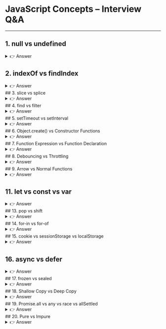 # JavaScript Concepts – Interview Q&A

---

## 1. null vs undefined
<details><summary>👉 Answer</summary>

- **null** → Intentional absence of value (assigned by developer).  
- **undefined** → Default value of uninitialized variables.  

```js
let a;
console.log(a); // undefined

let b = null;
console.log(b); // null
```
</details>

## 2. indexOf vs findIndex
<details><summary>👉 Answer</summary>
indexOf → Works on primitive values, returns index or -1.

findIndex → Uses callback, works with objects/conditions.

```js

const arr = [10, 20, 30];

console.log(arr.indexOf(20)); // 1
console.log(arr.findIndex(x => x > 15)); // 1
```

</details>
## 3. slice vs splice
<details><summary>👉 Answer</summary>
slice(start, end) → Returns shallow copy, does not modify original.

splice(start, deleteCount, ...items) → Modifies original array.

```js

const arr = [1, 2, 3, 4];

console.log(arr.slice(1, 3)); // [2,3]
console.log(arr);             // [1,2,3,4]

console.log(arr.splice(1, 2)); // [2,3]
console.log(arr);              // [1,4]
```

</details>
## 4. find vs filter
<details><summary>👉 Answer</summary>
find → Returns first matching element.

filter → Returns all matching elements (array).


```js
const nums = [5, 10, 15, 20];

console.log(nums.find(n => n > 10));   // 15
console.log(nums.filter(n => n > 10)); // [15,20]
```

</details>
## 5. setTimeout vs setInterval
<details><summary>👉 Answer</summary>
setTimeout → Runs once after delay.

setInterval → Runs repeatedly with delay interval.

```js

setTimeout(() => console.log("Runs once"), 1000);

setInterval(() => console.log("Runs every second"), 1000);
```

</details>
## 6. Object.create() vs Constructor Functions
<details><summary>👉 Answer</summary>
Object.create(proto) → Creates new object with prototype.

Constructor Function → Uses new keyword to create objects.

```js

// Object.create
const proto = { greet() { console.log("Hello"); } };
const obj = Object.create(proto);
obj.greet(); // Hello

// Constructor function
function Person(name) { this.name = name; }
Person.prototype.say = function() { console.log(this.name); };
const p = new Person("John");
p.say(); // John
```
</details>
## 7. Function Expression vs Function Declaration
<details><summary>👉 Answer</summary>
Declaration → Hoisted, can be used before definition.

Expression → Not hoisted, assigned to variable.

```js

sayHi(); // works
function sayHi() { console.log("Hi"); }

// sayHello(); // Error
const sayHello = function() { console.log("Hello"); };
```
</details>
## 8. Debouncing vs Throttling
<details><summary>👉 Answer</summary>
Debounce → Run function only after certain delay without new calls.

Throttle → Run function at fixed interval, ignoring extra calls.


```js
// Debounce (e.g., search input)
function debounce(fn, delay) {
  let timer;
  return function(...args) {
    clearTimeout(timer);
    timer = setTimeout(() => fn(...args), delay);
  };
}

// Throttle (e.g., scroll)
function throttle(fn, delay) {
  let last = 0;
  return function(...args) {
    let now = Date.now();
    if (now - last >= delay) {
      fn(...args);
      last = now;
    }
  };
}
```
</details>
## 9. Arrow vs Normal Functions
<details><summary>👉 Answer</summary>
Arrow → No this, no arguments, shorter syntax.

Normal → Has own this & arguments.

```js

const obj = {
  normal() { console.log(this); }, // obj
  arrow: () => console.log(this),  // window/global
};

obj.normal();
obj.arrow();
</details>
## 10. call vs apply vs bind
<details><summary>👉 Answer</summary>
call → Calls function with this, args comma-separated.

apply → Calls function with this, args as array.

bind → Returns new function with bound this.



function greet(msg) { console.log(msg, this.name); }
const person = { name: "Alice" };

greet.call(person, "Hello");       // Hello Alice
greet.apply(person, ["Hi"]);       // Hi Alice
const fn = greet.bind(person);
fn("Hey");                         // Hey Alice
```

</details>

## 11. let vs const vs var
<details><summary>👉 Answer</summary>
var → Function scope, hoisted.

let → Block scope, no redeclare.

const → Block scope, must initialize, no reassignment.

```js

var x = 1;
let y = 2;
const z = 3;
</details>
## 12. map vs forEach
<details><summary>👉 Answer</summary>
map → Returns new array.

forEach → Iterates, no return.



const nums = [1, 2, 3];

console.log(nums.map(n => n * 2)); // [2,4,6]
console.log(nums.forEach(n => n * 2)); // undefined
```

</details>
## 13. pop vs shift
<details><summary>👉 Answer</summary>
pop → Removes last element.

shift → Removes first element.


```js
const arr = [1,2,3];

console.log(arr.pop());  // 3
console.log(arr.shift()); // 1
```

</details>
## 14. for-in vs for-of
<details><summary>👉 Answer</summary>
for-in → Iterates keys (including inherited).

for-of → Iterates values (iterables only).


```js
const arr = ["a","b","c"];

for (let i in arr) console.log(i);   // 0,1,2
for (let v of arr) console.log(v);   // a,b,c
```

</details>
## 15. cookie vs sessionStorage vs localStorage
<details><summary>👉 Answer</summary>
Cookie → Sent to server, small size (~4KB).

localStorage → Browser only, persists until cleared.

sessionStorage → Browser only, clears on tab close.

```js

localStorage.setItem("name", "Alice");
sessionStorage.setItem("token", "123");
document.cookie = "id=1";
```

</details>

## 16. async vs defer
<details><summary>👉 Answer</summary>
async → Loads script in parallel, executes ASAP.

defer → Loads in parallel, executes after HTML parsing.

```html

<script src="file." async></script>
<script src="file." defer></script>
```

</details>
## 17. frozen vs sealed
<details><summary>👉 Answer</summary>
Object.freeze(obj) → No add/remove/change.

Object.seal(obj) → No add/remove, but can modify existing values.

```js

const obj = { a: 1 };
Object.freeze(obj);
obj.a = 2; // ignored

const obj2 = { b: 1 };
Object.seal(obj2);
obj2.b = 2; // works
```

</details>
## 18. Shallow Copy vs Deep Copy
<details><summary>👉 Answer</summary>
Shallow Copy → Copies top-level, nested objects still reference.

Deep Copy → Full independent copy.


```js
const obj = { x: 1, y: { z: 2 } };

const shallow = { ...obj };
shallow.y.z = 99;
console.log(obj.y.z); // 99 (changed)

const deep = ON.parse(ON.stringify(obj));
deep.y.z = 100;
console.log(obj.y.z); // 99 (safe)
```

</details>
## 19. Promise.all vs any vs race vs allSettled
<details><summary>👉 Answer</summary>
all → Resolves if all succeed, rejects if one fails.

any → Resolves if one succeeds, rejects if all fail.

race → Resolves/rejects with first settled promise.

allSettled → Resolves when all complete (success/fail).

```js
Promise.all([p1, p2]);
Promise.any([p1, p2]);
Promise.race([p1, p2]);
Promise.allSettled([p1, p2]);
```
</details>
## 20. Pure vs Impure
<details><summary>👉 Answer</summary>
Pure Function → Same input → same output, no side effects.

Impure Function → Depends on external state or has side effects.

```js
// Pure
function add(a,b){ return a+b; }

// Impure
let x = 1;
function addToX(y){ return x+y; }
```
</details>
